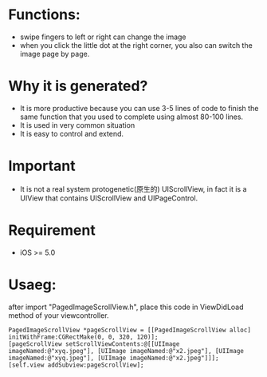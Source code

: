 # Functions:
* swipe fingers to left or right can change the image
* when you click the little dot at the right corner, you also can switch the image page by page.

# Why it is generated?
* It is more productive because you can use 3-5 lines of code to finish the same function that you used to complete using almost 80-100 lines.
* It is used in very common situation
* It is easy to control and extend.

# Important
* It is not a real system protogenetic(原生的) UIScrollView, in fact it is a UIView that contains UIScrollView and UIPageControl.

# Requirement
* iOS >= 5.0


# Usaeg:
after import "PagedImageScrollView.h",  place this code in ViewDidLoad method of your viewcontroller.

    PagedImageScrollView *pageScrollView = [[PagedImageScrollView alloc] initWithFrame:CGRectMake(0, 0, 320, 120)];
    [pageScrollView setScrollViewContents:@[[UIImage imageNamed:@"xyq.jpeg"], [UIImage imageNamed:@"x2.jpeg"], [UIImage imageNamed:@"xyq.jpeg"], [UIImage imageNamed:@"x2.jpeg"]]];
    [self.view addSubview:pageScrollView];

